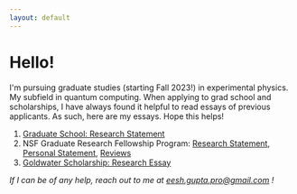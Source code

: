 ```yaml
---
layout: default
---
```

# Hello!
I'm pursuing graduate studies (starting Fall 2023!) in experimental physics. My subfield in quantum computing. When applying to grad school and scholarships, I have always found it helpful to read essays of previous applicants. As such, here are my essays. Hope this helps!
1. [Graduate School: Research Statement](https://drive.google.com/file/d/1f22Yd3B2gxK9u2igsQyPrEED7bWtANpY/view?usp=share_link)
2. NSF Graduate Research Fellowship Program: [Research Statement](https://drive.google.com/file/d/1-M8py2Zl9tDuxa6fkzl7nRPj5BUkmEMA/view?usp=share_link), [Personal Statement](https://drive.google.com/file/d/1g7SCh86wQgmHWj1IRXFCPczSoCUCh1FW/view?usp=share_link), [Reviews](https://drive.google.com/file/d/1PWxUajPFIn9T33nml_YZOysqNVLKPUU6/view?usp=share_link)
3. [Goldwater Scholarship: Research Essay](https://drive.google.com/file/d/1hqcmOEezC4grq1mkVUx6H1zHINiGnmX2/view?usp=share_link)

_If I can be of any help, reach out to me at eesh.gupta.pro@gmail.com !_

